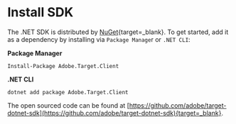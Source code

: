 # Install SDK

The .NET SDK is distributed by [NuGet](https://www.nuget.org/packages/Adobe.Target.Client){target=_blank}. To get started, add it as a dependency by installing via `Package Manage`r or `.NET CLI`:

**Package Manager**

```
Install-Package Adobe.Target.Client
```

**.NET CLI**

```
dotnet add package Adobe.Target.Client
```

The open sourced code can be found at [https://github.com/adobe/target-dotnet-sdk](https://github.com/adobe/target-dotnet-sdk){target=_blank}.